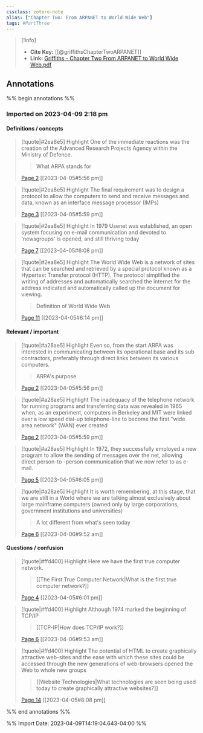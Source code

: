 ```yaml
---
cssclass: zotero-note
alias: ["Chapter Two: From ARPANET to World Wide Web"]
tags: #PartThree 
---
```


> [!info]
> - **Cite Key:** [[@griffithsChapterTwoARPANET]]
> - **Link:** [Griffiths - Chapter Two From ARPANET to World Wide Web.pdf](file://C:\Users\willc\Zotero\storage\JSXXQRKH\Griffiths%20-%20Chapter%20Two%20From%20ARPANET%20to%20World%20Wide%20Web.pdf)

## Annotations
%% begin annotations %%
### Imported on 2023-04-09 2:18 pm

#### Definitions / concepts

> [!quote|#2ea8e5] Highlight
> One of the immediate reactions was the creation of the Advanced Research Projects Agency within the Ministry of Defence.
>
>> What ARPA stands for
>
> [Page 2](zotero://open-pdf/library/items/JSXXQRKH?page=2) [[2023-04-05#5:56 pm]]

> [!quote|#2ea8e5] Highlight
> The final requirement was to design a protocol to allow the computers to send and receive messages and data, known as an interface message processor (IMPs)
>
> [Page 3](zotero://open-pdf/library/items/JSXXQRKH?page=3) [[2023-04-05#5:59 pm]]

> [!quote|#2ea8e5] Highlight
> In 1979 Usenet was established, an open system focusing on e-mail communication and devoted to 'newsgroups' is opened, and still thriving today
>
> [Page 7](zotero://open-pdf/library/items/JSXXQRKH?page=7) [[2023-04-05#6:08 pm]]

> [!quote|#2ea8e5] Highlight
> The World Wide Web is a network of sites that can be searched and retrieved by a special protocol known as a Hypertext Transfer protocol (HTTP). The protocol simplified the writing of addresses and automatically searched the internet for the address indicated and automatically called up the document for viewing.
>
>> Definition of World Wide Web
>
> [Page 11](zotero://open-pdf/library/items/JSXXQRKH?page=11) [[2023-04-05#6:14 pm]]

#### Relevant / important

> [!quote|#a28ae5] Highlight
> Even so, from the start ARPA was interested in communicating between its operational base and its sub contractors, preferably through direct links between its various computers.
>
>> ARPA's purpose
>
> [Page 2](zotero://open-pdf/library/items/JSXXQRKH?page=2) [[2023-04-05#5:56 pm]]

> [!quote|#a28ae5] Highlight
> The inadequacy of the telephone network for running programs and transferring data was revealed in 1965 when, as an experiment, computers in Berkeley and MIT were linked over a low speed dial-up telephone-line to become the first "wide area network" (WAN) ever created
>
> [Page 2](zotero://open-pdf/library/items/JSXXQRKH?page=2) [[2023-04-05#5:59 pm]]

> [!quote|#a28ae5] Highlight
> In 1972, they successfully employed a new program to allow the sending of messages over the net, allowing direct person-to -person communication that we now refer to as e-mail.
>
> [Page 5](zotero://open-pdf/library/items/JSXXQRKH?page=5) [[2023-04-05#6:05 pm]]

> [!quote|#a28ae5] Highlight
> It is worth remembering, at this stage, that we are still in a World where we are talking almost exclusively about large mainframe computers (owned only by large corporations, government institutions and universities)
>
>> A lot different from what's seen today
>
> [Page 6](zotero://open-pdf/library/items/JSXXQRKH?page=6) [[2023-04-06#9:52 am]]

#### Questions / confusion

> [!quote|#ffd400] Highlight
> Here we have the first true computer network.
>
>> [[The First True Computer Network|What is the first true computer network?]]
>
> [Page 4](zotero://open-pdf/library/items/JSXXQRKH?page=4) [[2023-04-05#6:01 pm]]

> [!quote|#ffd400] Highlight
> Although 1974 marked the beginning of TCP/IP
>
>> [[TCP-IP|How does TCP/IP work?]]
>
> [Page 6](zotero://open-pdf/library/items/JSXXQRKH?page=6) [[2023-04-06#9:53 am]]

> [!quote|#ffd400] Highlight
> The potential of HTML to create graphically attractive web-sites and the ease with which these sites could be accessed through the new generations of web-browsers opened the Web to whole new groups
>
>> [[Website Technologies|What technologies are seen being used today to create graphically attractive websites?]]
>
> [Page 14](zotero://open-pdf/library/items/JSXXQRKH?page=14) [[2023-04-05#8:08 pm]]


%% end annotations %%

%% Import Date: 2023-04-09T14:19:04.643-04:00 %%
